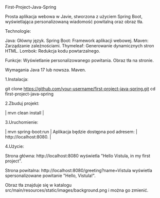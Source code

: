 
First-Project-Java-Spring


Prosta aplikacja webowa w Javie, stworzona z użyciem Spring Boot, wyświetlająca personalizowaną wiadomość powitalną oraz obraz tła.

Technologie:

Java: Główny język. 
Spring Boot: Framework aplikacji webowej.
Maven: Zarządzanie zależnościami. 
Thymeleaf: Generowanie dynamicznych stron HTML. 
Lombok: Redukcja kodu powtarzalnego.


 Funkcje: Wyświetlanie personalizowanego powitania. Obraz tła na stronie. 
 
 Wymagania Java 17 lub nowsza. Maven.
   
  1.Instalacja: 
  
  git clone https://github.com/your-username/first-project-java-spring.git 
  cd first-project-java-spring 
  
  2.Zbuduj projekt:
  
  | mvn clean install  |
  
  3.Uruchomienie: 
  
  | mvn spring-boot:run | Aplikacja będzie dostępna pod adresem: | http://localhost:8080. |

4.Użycie:

 Strona główna: http://localhost:8080 wyświetla
 "Hello Vistula, in my first project". 
 
 Strona powitalna: http://localhost:8080/greeting?name=Vistula wyświetla spersonalizowane powitanie "Hello, Vistula!". 
 
 Obraz tła znajduje się w katalogu src/main/resources/static/images/background.png i można go zmienić.
